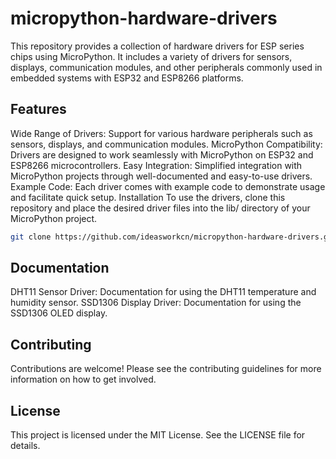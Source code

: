 # micropython-hardware-drivers
This repository provides a collection of hardware drivers for ESP series chips using MicroPython. It includes a variety of drivers for sensors, displays, communication modules, and other peripherals commonly used in embedded systems with ESP32 and ESP8266 platforms.

## Features
Wide Range of Drivers: Support for various hardware peripherals such as sensors, displays, and communication modules.
MicroPython Compatibility: Drivers are designed to work seamlessly with MicroPython on ESP32 and ESP8266 microcontrollers.
Easy Integration: Simplified integration with MicroPython projects through well-documented and easy-to-use drivers.
Example Code: Each driver comes with example code to demonstrate usage and facilitate quick setup.
Installation
To use the drivers, clone this repository and place the desired driver files into the lib/ directory of your MicroPython project.


```bash
git clone https://github.com/ideasworkcn/micropython-hardware-drivers.git
```

## Documentation
DHT11 Sensor Driver: Documentation for using the DHT11 temperature and humidity sensor.
SSD1306 Display Driver: Documentation for using the SSD1306 OLED display.

## Contributing
Contributions are welcome! Please see the contributing guidelines for more information on how to get involved.

## License
This project is licensed under the MIT License. See the LICENSE file for details.
